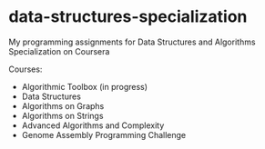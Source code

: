 # data-structures-specialization
My programming assignments for Data Structures and Algorithms Specialization on Coursera

Courses:
* Algorithmic Toolbox (in progress)
* Data Structures
* Algorithms on Graphs
* Algorithms on Strings
* Advanced Algorithms and Complexity
* Genome Assembly Programming Challenge
